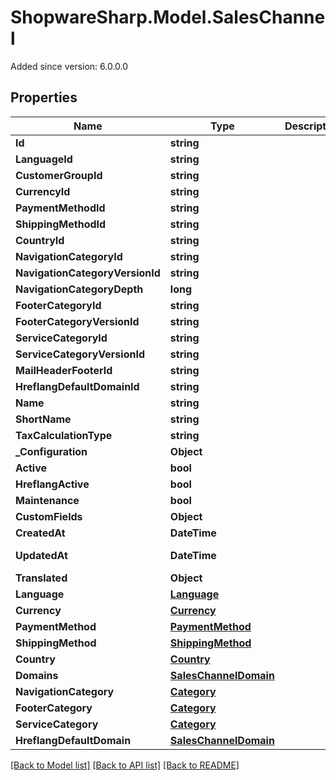 # ShopwareSharp.Model.SalesChannel
Added since version: 6.0.0.0

## Properties

Name | Type | Description | Notes
------------ | ------------- | ------------- | -------------
**Id** | **string** |  | [optional] 
**LanguageId** | **string** |  | 
**CustomerGroupId** | **string** |  | 
**CurrencyId** | **string** |  | 
**PaymentMethodId** | **string** |  | 
**ShippingMethodId** | **string** |  | 
**CountryId** | **string** |  | 
**NavigationCategoryId** | **string** |  | 
**NavigationCategoryVersionId** | **string** |  | [optional] 
**NavigationCategoryDepth** | **long** |  | [optional] 
**FooterCategoryId** | **string** |  | [optional] 
**FooterCategoryVersionId** | **string** |  | [optional] 
**ServiceCategoryId** | **string** |  | [optional] 
**ServiceCategoryVersionId** | **string** |  | [optional] 
**MailHeaderFooterId** | **string** |  | [optional] 
**HreflangDefaultDomainId** | **string** |  | [optional] 
**Name** | **string** |  | 
**ShortName** | **string** |  | [optional] 
**TaxCalculationType** | **string** |  | [optional] 
**_Configuration** | **Object** |  | [optional] 
**Active** | **bool** |  | [optional] 
**HreflangActive** | **bool** |  | [optional] 
**Maintenance** | **bool** |  | [optional] 
**CustomFields** | **Object** |  | [optional] 
**CreatedAt** | **DateTime** |  | [readonly] 
**UpdatedAt** | **DateTime** |  | [optional] [readonly] 
**Translated** | **Object** |  | [optional] 
**Language** | [**Language**](Language.md) |  | [optional] 
**Currency** | [**Currency**](Currency.md) |  | [optional] 
**PaymentMethod** | [**PaymentMethod**](PaymentMethod.md) |  | [optional] 
**ShippingMethod** | [**ShippingMethod**](ShippingMethod.md) |  | [optional] 
**Country** | [**Country**](Country.md) |  | [optional] 
**Domains** | [**SalesChannelDomain**](SalesChannelDomain.md) |  | [optional] 
**NavigationCategory** | [**Category**](Category.md) |  | [optional] 
**FooterCategory** | [**Category**](Category.md) |  | [optional] 
**ServiceCategory** | [**Category**](Category.md) |  | [optional] 
**HreflangDefaultDomain** | [**SalesChannelDomain**](SalesChannelDomain.md) |  | [optional] 

[[Back to Model list]](../README.md#documentation-for-models) [[Back to API list]](../README.md#documentation-for-api-endpoints) [[Back to README]](../README.md)

